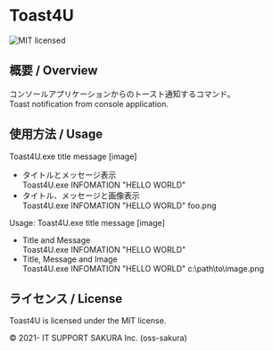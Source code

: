 Toast4U
=======
![MIT licensed][shield-license]

概要 / Overview
---------------
コンソールアプリケーションからのトースト通知するコマンド。  
Toast notification from console application.

使用方法 / Usage
---------------
Toast4U.exe title message [image]  
* タイトルとメッセージ表示  
Toast4U.exe INFOMATION "HELLO WORLD"
* タイトル、メッセージと画像表示  
Toast4U.exe INFOMATION "HELLO WORLD" foo.png


Usage: Toast4U.exe title message [image]
* Title and Message  
Toast4U.exe INFOMATION "HELLO WORLD"  
* Title, Message and Image  
Toast4U.exe INFOMATION "HELLO WORLD" c:\path\to\image.png


ライセンス / License
-------------------
Toast4U is licensed under the MIT license.

&copy; 2021- IT SUPPORT SAKURA Inc. (oss-sakura)

[shield-license]: https://img.shields.io/badge/license-MIT-blue.svg